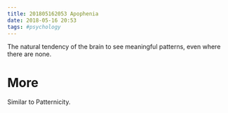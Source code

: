 ```yaml
---
title: 201805162053 Apophenia
date: 2018-05-16 20:53
tags: #psychology
---
```

The natural tendency of the brain to see meaningful patterns, even where there are none.

# More
Similar to Patternicity.